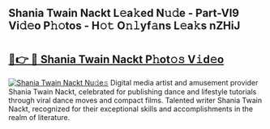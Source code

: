 ## Shania Twain Nackt L𝚎a𝚔ed N𝚞𝚍e - Part-VI9 Vi𝚍𝚎o P𝚑𝚘tos - H𝚘𝚝 O𝚗𝚕yf𝚊ns L𝚎a𝚔s nZHiJ

# <h2><a href="http://kfeolx.oniu.top/?m=Shania+Twain+Nackt">🔗👉 🔴 Shania Twain Nackt P𝚑ot𝚘𝚜 V𝚒d𝚎o</a></h2>

[![Shania Twain Nackt Nu𝚍e𝚜](https://i.imgur.com/0qMVB7G.gif)](http://kfeolx.oniu.top/?m=Shania+Twain+Nackt)
Digital media artist and amusement provider Shania Twain Nackt, celebrated for publishing dance and lifestyle tutorials through viral dance moves and compact films. Talented writer Shania Twain Nackt, recognized for their exceptional skills and accomplishments in the realm of literature.  
